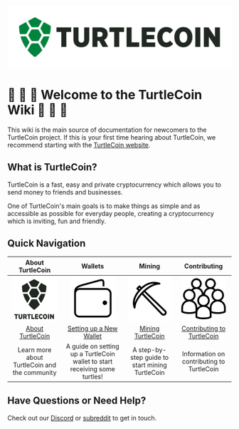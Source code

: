 ![TurtleCoin Logo](images/turtlecoin_logo.png)

# 🐢 🐢 🐢 Welcome to the TurtleCoin Wiki 🐢 🐢 🐢

This wiki is the main source of documentation for newcomers to the TurtleCoin project. If this is your first time hearing about TurtleCoin, we recommend starting with the [TurtleCoin website](https://turtlecoin.lol/).

## What is TurtleCoin?

TurtleCoin is a fast, easy and private cryptocurrency which allows you to send money to friends and businesses.

One of TurtleCoin's main goals is to make things as simple and as accessible as possible for everyday people, creating a cryptocurrency which is inviting, fun and friendly.

## Quick Navigation

|             **About TurtleCoin**              |                         **Wallets**                          |                   **Mining**                    |              **Contributing**              |
| :-------------------------------------------: | :----------------------------------------------------------: | :---------------------------------------------: | :----------------------------------------: |
|        ![Logo](images/table_logo.png)         |             ![Wallets](images/table_wallet.png)              |        ![Mining](images/table_mine.png)         |        ![Dev](images/table_dev.png)        |
|     [About TurtleCoin](About-TurtleCoin)      |    [Setting up a New Wallet](Getting-Started#new-wallet)     |   [Mining TurtleCoin](Getting-Started#mining)   | [Contributing to TurtleCoin](Contributing) |
| Learn more about TurtleCoin and the community | A guide on setting up a TurtleCoin wallet to start receiving some turtles! | A step-by-step guide to start mining TurtleCoin | Information on contributing to TurtleCoin  |

## Have Questions or Need Help?

Check out our [Discord](https://discord.gg/J7g99EE) or [subreddit](https://www.reddit.com/r/TRTL/) to get in touch.

